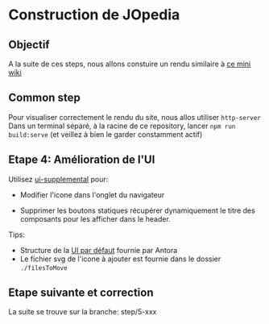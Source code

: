 # Construction de JOpedia

## Objectif

A la suite de ces steps, nous allons constuire un rendu similaire à [ce mini wiki](https://benjaminparisel.github.io/jopedia/)

## Common step

Pour visualiser correctement le rendu du site, nous allos utiliser `http-server`
Dans un terminal séparé, à la racine de ce repository, lancer `npm run build:serve` (et veillez à bien le garder constamment actif)

## Etape 4: Amélioration de l'UI

Utilisez [ui-supplemental](https://docs.antora.org/antora/latest/playbook/ui-supplemental-files/) pour:

- Modifier l'icone dans l'onglet du navigateur

- Supprimer les boutons statiques récupérer dynamiquement le titre des composants pour les afficher dans le header.

Tips:

- Structure de la [UI par défaut](https://gitlab.com/antora/antora-ui-default/-/tree/master/src?ref_type=heads) fournie par Antora
- Le fichier svg de l'icone à ajouter est fournie dans le dossier `./filesToMove`

## Etape suivante et correction

La suite se trouve sur la branche: step/5-xxx
